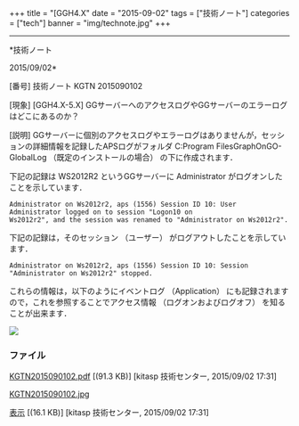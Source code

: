 ﻿+++
title = "[GGH4.X"
date = "2015-09-02"
tags = ["技術ノート"]
categories = ["tech"]
banner = "img/technote.jpg"
+++

-----------------------------------------------------------------------------------------------------------------------------

*技術ノート

2015/09/02*


[番号]
技術ノート KGTN 2015090102

[現象]
[GGH4.X-5.X]
GGサーバーへのアクセスログやGGサーバーのエラーログはどこにあるのか？

[説明]
GGサーバーに個別のアクセスログやエラーログはありませんが，セッションの詳細情報を記録したAPSログがフォルダ
C:Program FilesGraphOnGO-GlobalLog （既定のインストールの場合）
の下に作成されます．

下記の記録は WS2012R2 というGGサーバーに Administrator
がログオンしたことを示しています．

    Administrator on Ws2012r2, aps (1556) Session ID 10: User Administrator logged on to session "Logon10 on
    Ws2012r2", and the session was renamed to "Administrator on Ws2012r2".

下記の記録は，そのセッション （ユーザー）
がログアウトしたことを示しています．

    Administrator on Ws2012r2, aps (1556) Session ID 10: Session "Administrator on Ws2012r2" stopped.

これらの情報は，以下のようにイベントログ （Application）
にも記録されますので，これを参照することでアクセス情報
（ログオンおよびログオフ） を知ることが出来ます．

![](http://techreport.kitasp.net/attachments/download/2252/KGTN2015090102.jpg)


### ファイル

 
 


[KGTN2015090102.pdf](http://techreport.kitasp.net/attachments/download/2251/KGTN2015090102.pdf)
 [(91.3 KB)] [kitasp 技術センター, 2015/09/02
17:31]

[KGTN2015090102.jpg](http://techreport.kitasp.net/attachments/download/2252/KGTN2015090102.jpg)

[表示](http://techreport.kitasp.net/attachments/2252/KGTN2015090102.jpg "表示")
 [(16.1 KB)] [kitasp 技術センター, 2015/09/02
17:31]


 


 


